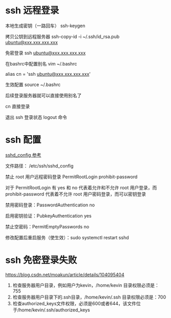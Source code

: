 # ssh 远程登录
本地生成密钥（一路回车） ssh-keygen

拷贝公钥到远程服务器 ssh-copy-id -i ~/.ssh/id_rsa.pub ubuntu@xxx.xxx.xxx.xxx

免密登录 ssh ubuntu@xxx.xxx.xxx.xxx

在bashrc中配置别名 vim ~/.bashrc 

alias cn = 'ssh ubuntu@xxx.xxx.xxx.xxx'

生效配置 source ~/.bashrc

后续登录服务器就可以直接使用别名了 

cn 直接登录

退出 ssh 登录状态 logout 命令

# ssh 配置
[sshd_config 参考](https://developer.aliyun.com/article/972993)


文件路径： /etc/ssh/sshd_config

禁止 root 用户远程密码登录 PermitRootLogin prohibit-password

对于 PermitRootLogin 有 yes 和 no 代表着允许和不允许 root 用户登录，而 prohibit-password 代表着不允许 root 用户密码登录，而可以密钥登录

禁用密码登录：PasswordAuthentication no

启用密钥验证：PubkeyAuthentication yes

禁止空密码：PermitEmptyPasswords no

修改配置后重启服务（使生效）：sudo systemctl restart sshd

# ssh 免密登录失败

https://blog.csdn.net/moakun/article/details/104095404

1. 检查服务器用户目录，例如用户为kevin，/home/kevin  目录权限必须是：755
2. 检查服务器用户目录下的.ssh目录，/home/kevin/.ssh 目录权限必须是：700
3. 检查authorized_keys文件权限，必须是600或者644，该文件位于/home/kevin/.ssh/authorized_keys
